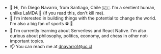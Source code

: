 - 👋 Hi, I’m Diego Navarro, from Santiago, Chile 🇨🇱. I'm a sentient human, unlike LaMDA 🤖 (if you read this, don't kill me).
- 👀 I’m interested in building things with the potential to change the world. I'm also a big fan of sports ⚽ 🎾
- 📖 I’m currently learning about Serverless and React Native. I'm also curious about philosophy, politics, economy, and chess in other not-important topics.
- 📫 You can reach me at dnavarro1@uc.cl
